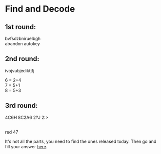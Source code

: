 ﻿# Find and Decode

## 1st round: 

bvfsdzbniruelbgh<br/> 
abandon autokey

## 2nd round:

ivojvubjediktjfj<br/>

6 = 2+4<br/>
7 = 5+1<br/>
8 = 5+3<br/>

## 3rd round:

4C6H 8C2A6 2?J 2:>
<br/>
<br/>

red 47


It's not all the parts, you need to find the ones released today.
Then go and fill your answer [here](https://akroquest.typeform.com/to/qQTpX1).